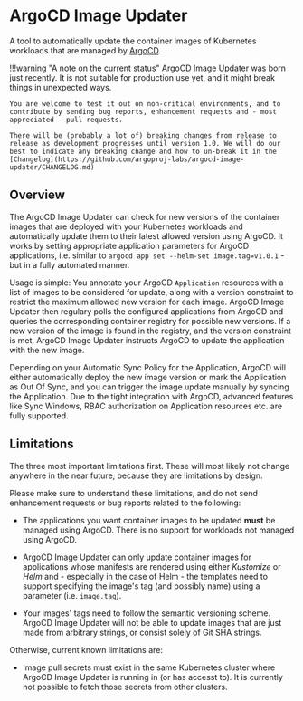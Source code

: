 # ArgoCD Image Updater

A tool to automatically update the container images of Kubernetes workloads
that are managed by
[ArgoCD](https://github.com/argoproj/argo-cd).

!!!warning "A note on the current status"
    ArgoCD Image Updater was born just recently. It is not suitable for
    production use yet, and it might break things in unexpected ways.

    You are welcome to test it out on non-critical environments, and to 
    contribute by sending bug reports, enhancement requests and - most
    appreciated - pull requests.

    There will be (probably a lot of) breaking changes from release to
    release as development progresses until version 1.0. We will do our
    best to indicate any breaking change and how to un-break it in the
    [Changelog](https://github.com/argoproj-labs/argocd-image-updater/CHANGELOG.md)

## Overview

The ArgoCD Image Updater can check for new versions of the container images
that are deployed with your Kubernetes workloads and automatically update them
to their latest allowed version using ArgoCD. It works by setting appropriate
application parameters for ArgoCD applications, i.e. similar to
`argocd app set --helm-set image.tag=v1.0.1` - but in a fully automated
manner.

Usage is simple: You annotate your ArgoCD `Application` resources with a list
of images to be considered for update, along with a version constraint to
restrict the maximum allowed new version for each image. ArgoCD Image Updater
then regulary polls the configured applications from ArgoCD and queries the
corresponding container registry for possible new versions. If a new version of
the image is found in the registry, and the version constraint is met, ArgoCD
Image Updater instructs ArgoCD to update the application with the new image.

Depending on your Automatic Sync Policy for the Application, ArgoCD will either
automatically deploy the new image version or mark the Application as Out Of
Sync, and you can trigger the image update manually by syncing the Application.
Due to the tight integration with ArgoCD, advanced features like Sync Windows,
RBAC authorization on Application resources etc. are fully supported.

## Limitations

The three most important limitations first. These will most likely not change
anywhere in the near future, because they are limitations by design.

Please make sure to understand these limitations, and do not send enhancement
requests or bug reports related to the following:

* The applications you want container images to be updated **must** be managed
  using ArgoCD. There is no support for workloads not managed using ArgoCD.

* ArgoCD Image Updater can only update container images for applications whose
  manifests are rendered using either *Kustomize* or *Helm* and - especially
  in the case of Helm - the templates need to support specifying the image's
  tag (and possibly name) using a parameter (i.e. `image.tag`).

* Your images' tags need to follow the semantic versioning scheme. ArgoCD
  Image Updater will not be able to update images that are just made from
  arbitrary strings, or consist solely of Git SHA strings.

Otherwise, current known limitations are:

* Image pull secrets must exist in the same Kubernetes cluster where ArgoCD
  Image Updater is running in (or has accesst to). It is currently not possible
  to fetch those secrets from other clusters.
